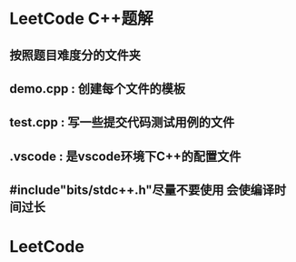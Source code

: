 # LeetCode C++题解
## 按照题目难度分的文件夹  
## demo.cpp : 创建每个文件的模板
## test.cpp : 写一些提交代码测试用例的文件
## .vscode : 是vscode环境下C++的配置文件
## #include"bits/stdc++.h"尽量不要使用 会使编译时间过长
# LeetCode
